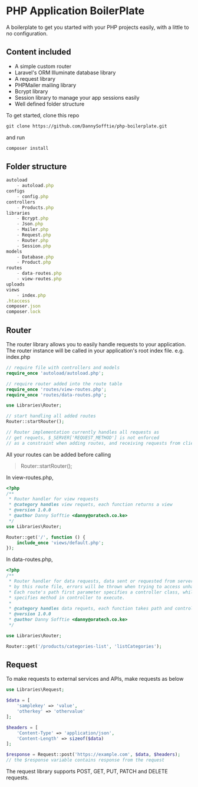 # PHP Application BoilerPlate

A boilerplate to get you started with your PHP projects easily, with a little to no configuration.

## Content included

- A simple custom router
- Laravel's ORM Illuminate database library
- A request library
- PHPMailer mailing library
- Bcrypt library
- Session library to manage your app sessions easily
- Well defined folder structure

To get started, clone this repo

``` md
git clone https://github.com/DannySofftie/php-boilerplate.git 
```

and run

```md
composer install
```

## Folder structure

```js
autoload
    - autoload.php
configs
    - config.php
controllers
    - Products.php
libraries
    - Bcrypt.php
    - Json.php
    - Mailer.php
    - Request.php
    - Router.php
    - Session.php
models
    - Database.php
    - Product.php
routes
    - data-routes.php
    - view-routes.php
uploads
views
    - index.php
.htaccess
composer.json
composer.lock
```

## Router

The router library allows you to easily handle requests to your application. The router instance will be called in your application's root index file. e.g. index.php

```php
// require file with controllers and models
require_once 'autoload/autoload.php';

// require router added into the route table
require_once 'routes/view-routes.php';
require_once 'routes/data-routes.php';

use Libraries\Router;

// start handling all added routes
Router::startRouter();

// Router implementation currently handles all requests as
// get requets, $_SERVER['REQUEST_METHOD'] is not enforced
// as a constraint when adding routes, and receiving requests from clients.
```

All your routes can be added before calling  
> Router::startRouter();

In view-routes.php,

```php
<?php
/**
 * Router handler for view requests
 * @category handles view requets, each function returns a view
 * @version 1.0.0
 * @author Danny Sofftie <danny@oratech.co.ke>
 */
use Libraries\Router;

Router::get('/', function () {
    include_once 'views/default.php';
});
```

In data-routes.php,

```php
<?php
/**
 * Router handler for data requests, data sent or requested from server must be handled
 * by this route file, errors will be thrown when trying to access unhandled routes.
 * Each route's path first parameter specifies a controller class, while second parameter after path
 * specifies method in controller to execute.
 *
 * @category handles data requets, each function takes path and controller method to be executed
 * @version 1.0.0
 * @author Danny Sofftie <danny@oratech.co.ke>
 */

use Libraries\Router;

Router::get('/products/categories-list', 'listCategories');
```

## Request

To make requests to external services and APIs, make requests as below

```php
use Libraries\Request;

$data = [
    'samplekey' => 'value',
    'otherkey' => 'othervalue'
];

$headers = [
    'Content-Type' => 'application/json',
    'Content-Length' => sizeof($data)
];

$response = Request::post('https://example.com', $data, $headers);
// the $response variable contains response from the request
```

The request library supports POST, GET, PUT, PATCH and DELETE requests.
